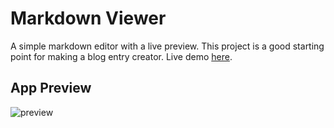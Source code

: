 # Markdown Viewer

A simple markdown editor with a live preview. This project is a good starting point for making a blog entry creator. Live demo [here](https://markdown-viewer.vercel.app/).

## App Preview

![preview](https://user-images.githubusercontent.com/49343842/163501652-f9e6c28a-f3e9-4ea1-ae28-e6eb9d210ba8.PNG)
